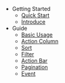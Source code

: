- Getting Started
  - [Quick Start](/en-us/quickStart)
  - [Introduce](/en-us/introduce)
- Guide
  - [Basic Usage](/en-us/basic)
  - [Action Column](/en-us/actionCol)
  - [Sort](/en-us/sort)
  - [Filter](/en-us/filter)
  - [Action Bar](/en-us/actionBar)
  - [Pagination](/en-us/pagination)
  - [Event](/en-us/event)
